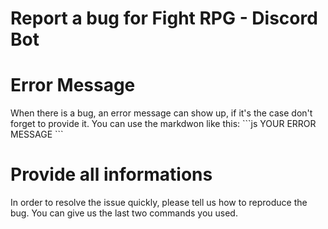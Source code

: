 # Report a bug for Fight RPG - Discord Bot

# Error Message
When there is a bug, an error message can show up, if it's the case don't forget to provide it.
You can use the markdwon like this:
\`\`\`js
YOUR ERROR MESSAGE
\`\`\`

# Provide all informations
In order to resolve the issue quickly, please tell us how to reproduce the bug. 
You can give us the last two commands you used.
